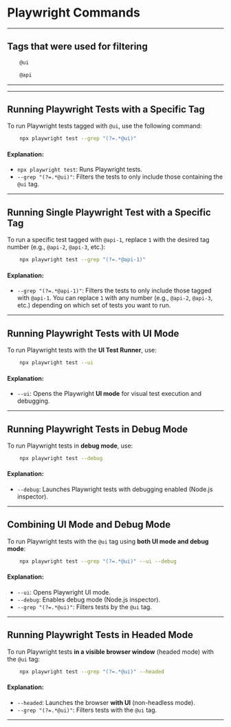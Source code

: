 # Playwright Commands

---

## Tags that were used for filtering

```bash
    @ui
```

```bash
    @api
```

---

---

## Running Playwright Tests with a Specific Tag

To run Playwright tests tagged with `@ui`, use the following command:

```bash
    npx playwright test --grep "(?=.*@ui)"
```

#### Explanation:

- `npx playwright test`: Runs Playwright tests.
- `--grep "(?=.*@ui)"`: Filters the tests to only include those containing the `@ui` tag.

---

## Running Single Playwright Test with a Specific Tag

To run a specific test tagged with `@api-1`, replace `1` with the desired tag number (e.g., `@api-2`, `@api-3`, etc.):

```bash
    npx playwright test --grep "(?=.*@api-1)"
```

#### Explanation:

- `--grep "(?=.*@api-1)"`: Filters the tests to only include those tagged with `@api-1`. You can replace `1` with any number (e.g., `@api-2`, `@api-3`, etc.) depending on which set of tests you want to run.

---

## Running Playwright Tests with UI Mode

To run Playwright tests with the **UI Test Runner**, use:

```bash
    npx playwright test --ui
```

#### Explanation:

- `--ui`: Opens the Playwright **UI mode** for visual test execution and debugging.

---

## Running Playwright Tests in Debug Mode

To run Playwright tests in **debug mode**, use:

```bash
    npx playwright test --debug
```

#### Explanation:

- `--debug`: Launches Playwright tests with debugging enabled (Node.js inspector).

---

## Combining UI Mode and Debug Mode

To run Playwright tests with the `@ui` tag using **both UI mode and debug mode**:

```bash
    npx playwright test --grep "(?=.*@ui)" --ui --debug
```

#### Explanation:

- `--ui`: Opens Playwright UI mode.
- `--debug`: Enables debug mode (Node.js inspector).
- `--grep "(?=.*@ui)"`: Filters tests by the `@ui` tag.

---

## Running Playwright Tests in **Headed Mode**

To run Playwright tests **in a visible browser window** (headed mode) with the `@ui` tag:

```bash
    npx playwright test --grep "(?=.*@ui)" --headed
```

#### Explanation:

- `--headed`: Launches the browser **with UI** (non-headless mode).
- `--grep "(?=.*@ui)"`: Filters tests with the `@ui` tag.

---
